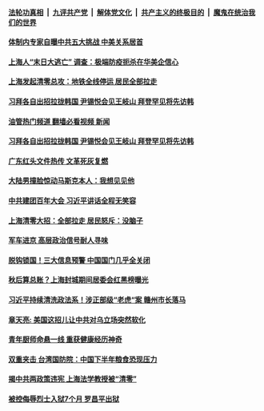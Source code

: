 ####  [法轮功真相](../../../../basic/blob/master/README.md?t=05111901) &nbsp;|&nbsp; [九评共产党](../../../../9ping.md/blob/master/README.md?t=05111901) &nbsp;|&nbsp; [解体党文化](../../../../jtdwh.md/blob/master/README.md?t=05111901)  &nbsp;|&nbsp; [共产主义的终极目的](../../../../gczydzjmd.md/blob/master/README.md?t=05111901) &nbsp;|&nbsp; [魔鬼在统治我们的世界](../../../../mgztzwmdsj.md/blob/master/README.md?t=05111901) 

#### [体制内专家自曝中共五大挑战 中美关系居首](../pages/soh5/619642.md?t=05111901) 
#### [上海人“末日大逃亡” 调查：极端防疫扼杀在华美企信心](../pages/soh5/619609.md?t=05111901) 
#### [上海发起清零总攻：地铁全线停运 居民全部拉走](../pages/soh5/619546.md?t=05111901) 
#### [习拜各自出招拉拢韩国 尹锡悦会见王岐山  拜登罕见将先访韩](../pages/soh5/619525.md?t=05111901) 
#### [油管热门频道 翻墙必看视频 新闻](http://45.76.130.85:81/youtube.html?05111901)
#### [习拜各自出招拉拢韩国 尹锡悦会见王岐山  拜登罕见将先访韩](../pages/soh5/619525.md?t=05111901) 
#### [广东红头文件热传 文革死灰复燃](../pages/soh5/619444.md?t=05111901) 
#### [大陆男撞脸惊动马斯克本人：我想见见他](../pages/soh5/619507.md?t=05111901) 
#### [中共建团百年大会 习近平讲话全程无笑容](../pages/soh5/619450.md?t=05111901) 
#### [上海清零大招：全部拉走 居民怒斥：没脑子](../pages/soh5/619453.md?t=05111901) 
#### [军车进京 高层政治信号耐人寻味](../pages/soh5/619333.md?t=05111901) 
#### [脱钩锁国！三大信息预警 中国国门几乎全关闭](../pages/soh5/619336.md?t=05111901) 
#### [秋后算总账？上海封城期间居委会红黑榜曝光](../pages/soh5/619165.md?t=05111901) 
#### [习近平持续清洗政法系！涉正部级“老虎“案  赣州市长落马 ](../pages/soh5/619216.md?t=05111901) 
#### [章天亮: 美国这招儿让中共对乌立场突然软化](../pages/soh5/619201.md?t=05111901) 
#### [青年厨师命悬一线  重获健康经历神奇](../pages/soh5/619207.md?t=05111901) 
#### [双重夹击 台湾国防院：中国下半年粮食恐现压力](../pages/soh5/619168.md?t=05111901) 
#### [揭中共两政策违宪 上海法学教授被“清零”](../pages/soh5/619171.md?t=05111901) 
#### [被控侮辱烈士入狱7个月 罗昌平出狱](../pages/soh5/619177.md?t=05111901) 
<img src='http://gfw-breaker.win/goodnews/indexes/soh5.md' width='0px' height='0px'/>
